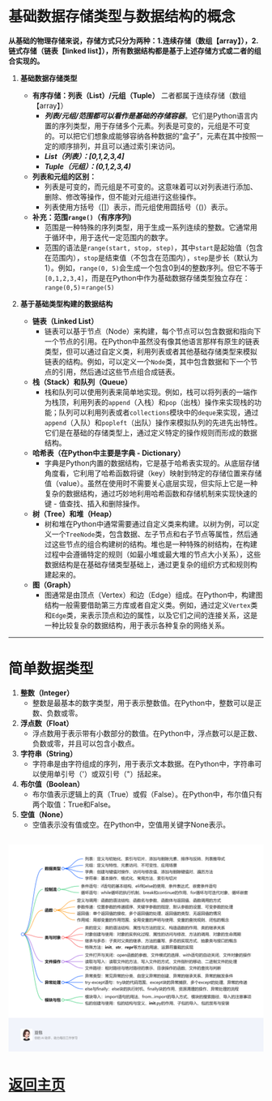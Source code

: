 # 基础数据存储类型与数据结构的概念
 **从基础的物理存储来说，存储方式只分为两种：1.连续存储（数组【array】），2. 链式存储（链表【linked list】），所有数据结构都是基于上述存储方式或二者的组合实现的。**

1. **基础数据存储类型**
   - **有序存储：列表（List）/元组（Tuple）**  二者都属于连续存储（数组【array】）
      - ***列表/元组/范围都可以看作是基础的存储容器***。它们是Python语言内置的序列类型，用于存储多个元素。列表是可变的，元组是不可变的。可以把它们想象成能够容纳各种数据的“盒子”，元素在其中按照一定的顺序排列，并且可以通过索引来访问。
      - ***List（列表）：[0,1,2,3,4]***
      - ***Tuple（元组）：(0,1,2,3,4)***
   - **列表和元组的区别：**
       - 列表是可变的，而元组是不可变的。这意味着可以对列表进行添加、删除、修改等操作，但不能对元组进行这些操作。
       - 列表使用方括号（[]）表示，而元组使用圆括号（()）表示。
   -  **补充：范围`range()`（有序序列)**
       - 范围是一种特殊的序列类型，用于生成一系列连续的整数。它通常用于循环中，用于迭代一定范围内的数字。
       - 范围的语法是`range(start, stop, step)`，其中`start`是起始值（包含在范围内），`stop`是结束值（不包含在范围内），`step`是步长（默认为1）。例如，`range(0, 5)`会生成一个包含0到4的整数序列。但它不等于`[0,1,2,3,4]`，而是在Python中作为基础数据存储类型独立存在：`range(0,5)`=`range(5)`
       
     
2. **基于基础类型构建的数据结构**
   - **链表（Linked List）**
     - 链表可以基于节点（Node）来构建，每个节点可以包含数据和指向下一个节点的引用。在Python中虽然没有像其他语言那样有原生的链表类型，但可以通过自定义类，利用列表或者其他基础存储类型来模拟链表的结构。例如，可以定义一个`Node`类，其中包含数据和下一个节点的引用，然后通过这些节点组合成链表。
   - **栈（Stack）和队列（Queue）**
     - 栈和队列可以使用列表来简单地实现。例如，栈可以将列表的一端作为栈顶，利用列表的`append`（入栈）和`pop`（出栈）操作来实现栈的功能；队列可以利用列表或者`collections`模块中的`deque`来实现，通过`append`（入队）和`popleft`（出队）操作来模拟队列的先进先出特性。它们是在基础的存储类型上，通过定义特定的操作规则而形成的数据结构。
   - **哈希表（在Python中主要是字典 - Dictionary）**
     - 字典是Python内置的数据结构，它是基于哈希表实现的。从底层存储角度看，它利用了哈希函数将键（key）映射到特定的存储位置来存储值（value）。虽然在使用时不需要关心底层实现，但实际上它是一种复杂的数据结构，通过巧妙地利用哈希函数和存储机制来实现快速的键 - 值查找、插入和删除操作。
   - **树（Tree）和堆（Heap）**
     - 树和堆在Python中通常需要通过自定义类来构建。以树为例，可以定义一个`TreeNode`类，包含数据、左子节点和右子节点等属性，然后通过这些节点的组合构建树的结构。堆也是一种特殊的树结构，在构建过程中会遵循特定的规则（如最小堆或最大堆的节点大小关系），这些数据结构是在基础存储类型基础上，通过更复杂的组织方式和规则构建起来的。
   - **图（Graph）**
     - 图通常是由顶点（Vertex）和边（Edge）组成。在Python中，构建图结构一般需要借助第三方库或者自定义类。例如，通过定义`Vertex`类和`Edge`类，来表示顶点和边的属性，以及它们之间的连接关系，这是一种比较复杂的数据结构，用于表示各种复杂的网络关系。
---
# 简单数据类型
1. **整数（Integer）**
   - 整数是最基本的数字类型，用于表示整数值。在Python中，整数可以是正数、负数或零。
2. **浮点数（Float）**
   - 浮点数用于表示带有小数部分的数值。在Python中，浮点数可以是正数、负数或零，并且可以包含小数点。
3. **字符串（String）**
   - 字符串是由字符组成的序列，用于表示文本数据。在Python中，字符串可以使用单引号（'）或双引号（"）括起来。
4. **布尔值（Boolean）**
   - 布尔值表示逻辑上的真（True）或假（False）。在Python中，布尔值只有两个取值：True和False。
5. **空值（None）**
   - 空值表示没有值或空。在Python中，空值用关键字None表示。


![alt text](思维导图.png)
---
[返回主页](README.md)
===